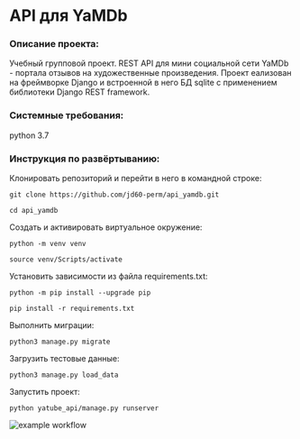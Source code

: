 # API для YaMDb

### Описание проекта:

Учебный групповой проект. REST API для мини социальной сети YaMDb - портала отзывов на художественные произведения.
Проект еализован на фреймворке Django и встроенной в него БД sqlite с применением библиотеки Django REST framework.


### Системные требования: 

python 3.7


### Инструкция по развёртыванию:

Клонировать репозиторий и перейти в него в командной строке:

```
git clone https://github.com/jd60-perm/api_yamdb.git
```

```
cd api_yamdb
```

Cоздать и активировать виртуальное окружение:

```
python -m venv venv
```

```
source venv/Scripts/activate
```

Установить зависимости из файла requirements.txt:

```
python -m pip install --upgrade pip
```

```
pip install -r requirements.txt
```

Выполнить миграции:

```
python3 manage.py migrate
```

Загрузить тестовые данные:

```
python3 manage.py load_data
```

Запустить проект:

```
python yatube_api/manage.py runserver
```

![example workflow](https://github.com/jd60-perm/hw05_final/actions/workflows/main.yml/badge.svg)